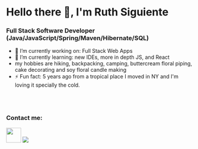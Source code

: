 # Hello there 👋, I'm Ruth Siguiente

### Full Stack Software Developer (Java/JavaScript/Spring/Maven/Hibernate/SQL)

- 🔭 I’m currently working on: Full Stack Web Apps 
- 🌱 I’m currently learning: new IDEs, more in depth JS, and React
- my hobbies are hiking, backpacking, camping, buttercream floral piping, cake decorating and soy floral candle making
- ⚡ Fun fact: 5 years ago from a tropical place I moved in NY and I'm loving it specially the cold.

<br/>


<table>
  <tr>

</table> 



### Contact me:

 <!-- <a href="https://twitter.com/Colin_But"><img src="https://www.vectorlogo.zone/logos/twitter/twitter-icon.svg" width="40" height="40"/></a>   -->
<a href="https://www.linkedin.com/in/ruthfsiguiente//"><img src="https://www.vectorlogo.zone/logos/linkedin/linkedin-icon.svg" width="40" height="40"/></a>
 <a href = "mailto: ruth.siguiente@gmail.com"><img src="https://img.shields.io/badge/-Gmail-%23333?style=for-the-badge&logo=gmail&logoColor=white" target="_blank" ></a>
<!-- <a href="https://www.pinterest.com/KarenFCB2C"><img src="https://www.vectorlogo.zone/logos/pinterest/pinterest-icon.svg" width="40" height="40"/></a> 


